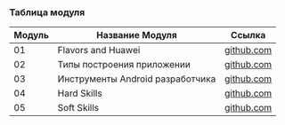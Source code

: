 ### Таблица модуля

| Модуль | Название Модуля        | Ссылка                                     |
|--------|------------------------|-------------------------------------------|
| 01     | Flavors and Huawei                | [github.com](./01_Flavors_and_Huawei/01_Flavors/01.md)     |
| 02     | Типы построения приложении                | [github.com](./02_Типы_построения_приложении/01_Структура_APK/01.md)     |
| 03     | Инструменты Android разработчика                | [github.com](./03_Инструменты_Android_разработчика/01_Полезные_программы/01.md)     |
| 04     | Hard Skills                | [github.com](./04_Hard_Skills/01.md)     |
| 05     | Soft Skills                | [github.com](./05_Soft_Skills/01.md)     |
